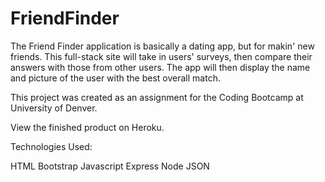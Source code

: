 # FriendFinder

The Friend Finder application is basically a dating app, but for makin' new friends. This full-stack site will take in users' surveys, then compare their answers with those from other users. The app will then display the name and picture of the user with the best overall match.

This project was created as an assignment for the Coding Bootcamp at University of Denver. 

View the finished product on Heroku.

Technologies Used:

HTML
Bootstrap
Javascript
Express
Node
JSON